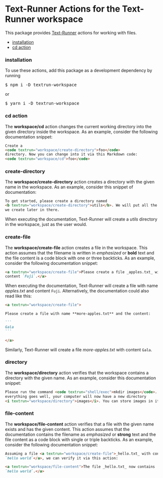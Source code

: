 # Text-Runner Actions for the Text-Runner workspace

This package provides [Text-Runner](https://github.com/kevgo/text-runner)
actions for working with files.

- [installation](#installation)
- [cd action](#cd-action)

### installation

To use these actions, add this package as a development dependency by running

<pre textrun="npm/install">
$ npm i -D textrun-workspace
</pre>

or

<pre textrun="npm/install">
$ yarn i -D textrun-workspace
</pre>

### cd action

The <b textrun="action/name-full">workspace/cd</b> action changes the current
working directory into the given directory inside the workspace. As an example,
consider the following documentation snippet:

<a textrun="extension/run-block">

```html
Create a
<code textrun="workspace/create-directory">foo</code>
directory. Now you can change into it via this Markdown code:
<code textrun="workspace/cd">foo</code>
```

</a>

### create-directory

The <b textrun="action/name-full">workspace/create-directory</b> action creates
a directory with the given name in the workspace. As an example, consider this
snippet of documentation:

<a textrun="extension/run-block">

```html
To get started, please create a directory named
<b textrun="workspace/create-directory">utils</b>. We will put all the utilities
we create later in there.
```

</a>

When executing the documentation, Text-Runner will create a
<i textrun="workspace/directory">utils</i> directory in the workspace, just as
the user would.

### create-file

The <b textrun="action/name-full">workspace/create-file</b> action creates a
file in the workspace. This action assumes that the filename is written in
_emphasized_ or **bold** text and the file content is a code block with one or
three backticks. As an example, consider the following documentation snippet:

<a textrun="extension/run-block">

```markdown
<a textrun="workspace/create-file">Please create a file _apples.txt_ with the
content `Fuji`.</a>
```

</a>

When executing the documentation, Text-Runner will create a file with name
<a textrun="workspace/file-content">_apples.txt_ and content `Fuji`</a>.
Alternatively, the documentation could also read like this:

<a textrun="extension/run-block">

````markdown
<a textrun="workspace/create-file">

Please create a file with name **more-apples.txt** and the content:

```
Gala
```

</a>
````

</a>

Similarly, Text-Runner will create a file
<a textrun="workspace/file-content">_more-apples.txt_ with content `Gala`</a>.

### directory

The <b textrun="action/name-full">workspace/directory</b> action verifies that
the workspace contains a directory with the given name. As an example, consider
this documentation snippet:

<a textrun="extension/run-block">

```html
Please run the command <code textrun="shell/exec">mkdir images</code>. If
everything goes well, your computer will now have a new directory
<i textrun="workspace/directory">images</i>. You can store images in it.
```

</a>

### file-content

The <b textrun="action/name-full">workspace/file-content</b> action verifies
that a file with the given name exists and has the given content. This action
assumes that the documentation contains the filename as _emphasized_ or
**strong** text and the file content as a code block with single or triple
backticks. As an example, consider the following documentation snippet:

<a textrun="extension/run-block">

```markdown
Assuming a file <a textrun="workspace/create-file">_hello.txt_ with content
`hello world`</a>, we can verify it via this action:

<a textrun="workspace/file-content">The file _hello.txt_ now contains
`hello world`.</a>
```

